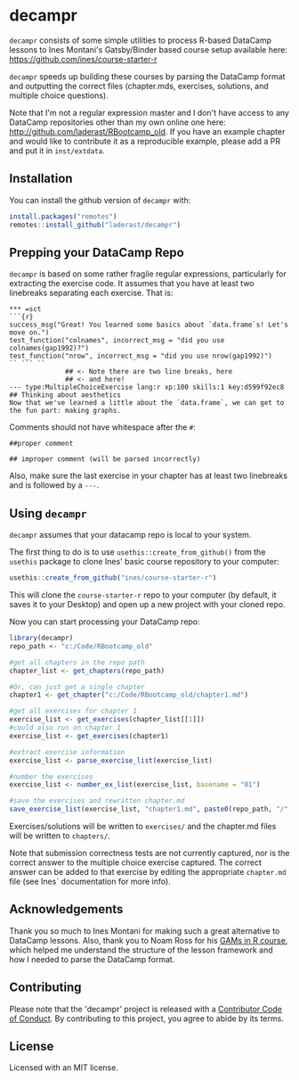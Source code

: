# decampr

<!-- badges: start -->
<!-- badges: end -->

`decampr` consists of some simple utilities to process R-based DataCamp lessons to Ines Montani's Gatsby/Binder based course setup available here: https://github.com/ines/course-starter-r 

`decampr` speeds up building these courses by parsing the DataCamp format and outputting the correct files (chapter.mds, exercises, solutions, and multiple choice questions).   

Note that I'm not a regular expression master and I don't have access to any DataCamp repositories other than my own online one here: http://github.com/laderast/RBootcamp_old. If you have an example chapter and would like to contribute it as a reproducible example, please add a PR and put it in `inst/extdata`. 

## Installation

You can install the github version of `decampr` with:

``` r
install.packages("remotes")
remotes::install_github("laderast/decampr")
```

## Prepping your DataCamp Repo

`decampr` is based on some rather fragile regular expressions, particularly for extracting the exercise code. It assumes that you have at least two linebreaks separating each exercise. That is:

```
*** =sct
```{r}
success_msg("Great! You learned some basics about `data.frame`s! Let's move on.")
test_function("colnames", incorrect_msg = "did you use colnames(gap1992)?")
test_function("nrow", incorrect_msg = "did you use nrow(gap1992)")
`` ``` ``
              ## <- Note there are two line breaks, here
              ## <- and here!
--- type:MultipleChoiceExercise lang:r xp:100 skills:1 key:d599f92ec8
## Thinking about aesthetics
Now that we've learned a little about the `data.frame`, we can get to the fun part: making graphs.
```

Comments should not have whitespace after the `#`:

```
##proper comment

## improper comment (will be parsed incorrectly)
```

Also, make sure the last exercise in your chapter has at least two linebreaks and is followed by a `---`.

## Using `decampr`

`decampr` assumes that your datacamp repo is local to your system.

The first thing to do is to use `usethis::create_from_github()` from the `usethis` package to clone Ines' basic course repository to your computer:

```r
usethis::create_from_github("ines/course-starter-r")
```

This will clone the `course-starter-r` repo to your computer (by default, it saves it to your Desktop) and open up a new project with your cloned repo.

Now you can start processing your DataCamp repo:

``` r
library(decampr)
repo_path <- "c:/Code/RBootcamp_old"

#get all chapters in the repo path
chapter_list <- get_chapters(repo_path)

#Or, can just get a single chapter
chapter1 <- get_chapter("c:/Code/RBootcamp_old/chapter1.md")

#get all exercises for chapter 1
exercise_list <- get_exercises(chapter_list[[1]])
#could also run on chapter 1
exercise_list <- get_exercises(chapter1)

#extract exercise information
exercise_list <- parse_exercise_list(exercise_list)

#number the exercises
exercise_list <- number_ex_list(exercise_list, basename = "01")

#save the exercises and rewritten chapter.md
save_exercise_list(exercise_list, "chapter1.md", paste0(repo_path, "/", "chapter1.md"))
```

Exercises/solutions will be written to `exercises/` and the chapter.md files will be written to `chapters/`. 

Note that submission correctness tests are not currently captured, nor is the correct answer to the multiple choice exercise captured. The correct answer can be added to that exercise by editing the appropriate `chapter.md` file (see Ines` documentation for more info).

## Acknowledgements

Thank you so much to Ines Montani for making such a great alternative to DataCamp lessons. Also, thank you to Noam Ross for his [GAMs in R course](https://github.com/noamross/gams-in-r-course/), which helped me understand the structure of the lesson framework and how I needed to parse the DataCamp format.

## Contributing

Please note that the 'decampr' project is released with a [Contributor Code of Conduct](CODE_OF_CONDUCT.md). By contributing to this project, you agree to abide by its terms.

## License

Licensed with an MIT license.
